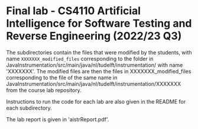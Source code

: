 # Final lab - CS4110 Artificial Intelligence for Software Testing and Reverse Engineering (2022/23 Q3)

The subdirectories contain the files that were modified by the students, with name `XXXXXXX_modified_files` corresponding to the folder in JavaInstrumentation/src/main/java/nl/tudelft/instrumentation/ with name 'XXXXXXX'. The modified files are then the files in XXXXXXX_modified_files corresponding to the file of the same name in JavaInstrumentation/src/main/java/nl/tudelft/instrumentation/XXXXXXX from the course lab repository.

Instructions to run the code for each lab are also given in the README for each subdirectory.

The lab report is given in 'aistrReport.pdf'.
